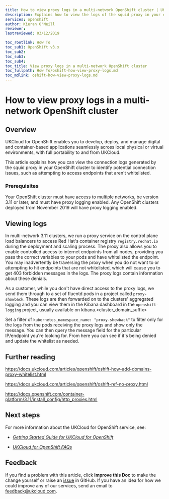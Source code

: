 ```yaml
---
title: How to view proxy logs in a multi-network OpenShift cluster | UKCloud Ltd
description: Explains how to view the logs of the squid proxy in your cluster
services: openshift
author: Kieran O'Neill
reviewer:
lastreviewed: 03/12/2019

toc_rootlink: How To
toc_sub1: OpenShift v3.x
toc_sub2:
toc_sub3:
toc_sub4:
toc_title: View proxy logs in a multi-network OpenShift cluster
toc_fullpath: How To/oshift-how-view-proxy-logs.md
toc_mdlink: oshift-how-view-proxy-logs.md
---
```


# How to view proxy logs in a multi-network OpenShift cluster

## Overview

UKCloud for OpenShift enables you to develop, deploy, and manage digital and container-based applications seamlessly across local physical or virtual environments, with full portability to and from UKCloud.

This article explains how you can view the connection logs generated by the squid proxy in your OpenShift cluster to identify potential connection issues, such as attempting to access endpoints that aren't whitelisted.

### Prerequisites

Your OpenShift cluster must have access to multiple networks, be version 3.11 or later, and must have proxy logging enabled. Any OpenShift clusters deployed from November 2019 will have proxy logging enabled.

## Viewing logs

In multi-network 3.11 clusters, we run a proxy service on the control plane load balancers to access Red Hat's container registry `registry.redhat.io` during the deployment and scaling process. The proxy also allows you to enable controlled access to internet endpoints from all nodes, providing you pass the correct variables to your pods and have whitelisted the endpoint. You may inadvertently be traversing the proxy when you do not want to or attempting to hit endpoints that are not whitelisted, which will cause you to get 403 forbidden messages in the logs. The proxy logs contain information about these denials.

As a customer, while you don't have direct access to the proxy logs, we send them through to a set of fluentd pods in a project called `proxy-showback`. These logs are then forwarded on to the clusters' aggregated logging and you can view them in the Kibana dashboard in the `openshift-logging` project, usually available on kibana.<cluster_domain_suffix>

Set a filter of `kubernetes_namespace_name: "proxy-showback"` to filter only for the logs from the pods receiving the proxy logs and show only the message. You can then query the message field for the particular IP/endpoint you're looking for. From here you can see if it's being denied and update the whitelist as needed.

## Further reading

<https://docs.ukcloud.com/articles/openshift/oshift-how-add-domains-proxy-whitelist.html>

<https://docs.ukcloud.com/articles/openshift/oshift-ref-no-proxy.html>

<https://docs.openshift.com/container-platform/3.11/install_config/http_proxies.html>

## Next steps

For more information about the UKCloud for OpenShift service, see:

- [*Getting Started Guide for UKCloud for OpenShift*](oshift-gs.md)

- [*UKCloud for OpenShift FAQs*](oshift-faq.md)

## Feedback

If you find a problem with this article, click **Improve this Doc** to make the change yourself or raise an [issue](https://github.com/UKCloud/documentation/issues) in GitHub. If you have an idea for how we could improve any of our services, send an email to <feedback@ukcloud.com>.
